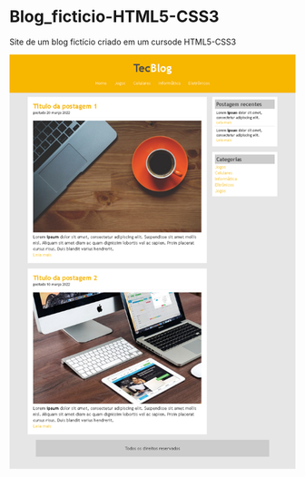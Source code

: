 # Blog_ficticio-HTML5-CSS3
Site de um blog fictício criado em um cursode HTML5-CSS3

![TecBlog](https://github.com/DeangellesES/Blog_ficticio-HTML5-CSS3/blob/master/tecblog.png)
